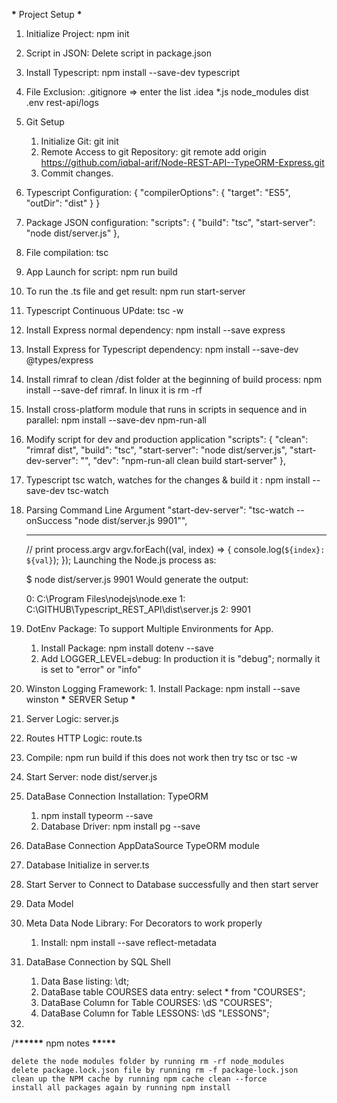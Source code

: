 **\*** Project Setup **\***

1. Initialize Project: npm init
2. Script in JSON: Delete script in package.json
3. Install Typescript: npm install --save-dev typescript
4. File Exclusion: .gitignore => enter the list
   .idea
   \*.js
   node_modules
   dist
   .env
   rest-api/logs
5. Git Setup
   1. Initialize Git: git init
   2. Remote Access to git Repository: git remote add origin https://github.com/iqbal-arif/Node-REST-API--TypeORM-Express.git
   3. Commit changes.
6. Typescript Configuration:
   {
   "compilerOptions": {
   "target": "ES5",
   "outDir": "dist"
   }
   }
7. Package JSON configuration:
   "scripts": {
   "build": "tsc",
   "start-server": "node dist/server.js"
   },
8. File compilation: tsc
9. App Launch for script: npm run build
10. To run the .ts file and get result: npm run start-server
11. Typescript Continuous UPdate: tsc -w
12. Install Express normal dependency: npm install --save express
13. Install Express for Typescript dependency: npm install --save-dev @types/express
14. Install rimraf to clean /dist folder at the beginning of build process: npm install --save-def rimraf. In linux it is rm -rf
15. Install cross-platform module that runs in scripts in sequence and in parallel:
    npm install --save-dev npm-run-all
16. Modify script for dev and production application
    "scripts": {
    "clean": "rimraf dist",
    "build": "tsc",
    "start-server": "node dist/server.js",
    "start-dev-server": "",
    "dev": "npm-run-all clean build start-server"
    },
17. Typescript tsc watch, watches for the changes & build it : npm install --save-dev tsc-watch
18. Parsing Command Line Argument
    "start-dev-server": "tsc-watch --onSuccess \"node dist/server.js 9901\"",

    ***

    // print process.argv
    argv.forEach((val, index) => {
    console.log(`${index}: ${val}`);
    });
    Launching the Node.js process as:

    $ node dist/server.js 9901
    Would generate the output:

    0: C:\\Program Files\\nodejs\\node.exe
    1: C:\\GITHUB\\Typescript_REST_API\\dist\\server.js
    2: 9901

19. DotEnv Package: To support Multiple Environments for App.
    1. Install Package: npm install dotenv --save
    2. Add LOGGER_LEVEL=debug: In production it is "debug"; normally it is set to "error" or "info"
20. Winston Logging Framework: 1. Install Package: npm install --save winston
    **\*** SERVER Setup **\***

21. Server Logic: server.js
22. Routes HTTP Logic: route.ts
23. Compile: npm run build if this does not work then try tsc or tsc -w
24. Start Server: node dist/server.js
25. DataBase Connection Installation: TypeORM
    1. npm install typeorm --save
    2. Database Driver: npm install pg --save
26. DataBase Connection AppDataSource TypeORM module
27. Database Initialize in server.ts
28. Start Server to Connect to Database successfully and then start server
29. Data Model
30. Meta Data Node Library: For Decorators to work properly
    1. Install: npm install --save reflect-metadata
31. DataBase Connection by SQL Shell
    1. Data Base listing: \dt;
    2. DataBase table COURSES data entry: select \* from "COURSES";
    3. DataBase Column for Table COURSES: \dS "COURSES";
    4. DataBase Column for Table LESSONS: \dS "LESSONS";
32.

/\***\*\*\*\*\*** npm notes **\*\***\***\*\***

    delete the node modules folder by running rm -rf node_modules
    delete package.lock.json file by running rm -f package-lock.json
    clean up the NPM cache by running npm cache clean --force
    install all packages again by running npm install
